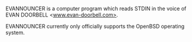 EVANNOUNCER is a computer program which reads STDIN in the voice of EVAN DOORBELL <www.evan-doorbell.com>.

EVANNOUNCER currently only officially supports the OpenBSD operating system.
